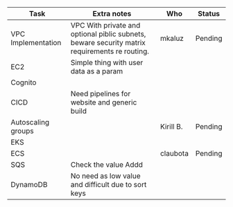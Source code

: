 | Task | Extra notes | Who | Status |
|---|---|---|---|
|VPC Implementation|VPC With private and optional piblic subnets, beware security matrix requirements re routing.|mkaluz|Pending|
|EC2|Simple thing with user data as a param|||
|Cognito||||
|CICD|Need pipelines for website and generic build|||
|Autoscaling groups||Kirill B.|Pending|
|EKS|||
|ECS||claubota|Pending|
|SQS|Check the value Addd|||
|DynamoDB|No need as low value and difficult due to sort keys|||

